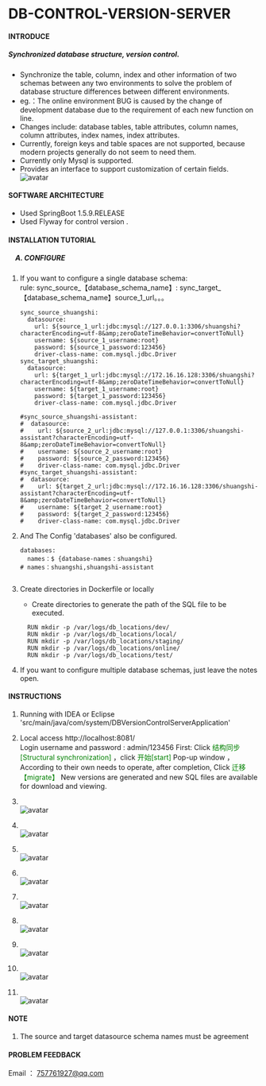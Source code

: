 # DB-CONTROL-VERSION-SERVER
#### INTRODUCE
##### Synchronized database structure, version control.
- Synchronize the table, column, index and other information of two schemas between any two environments to solve the problem of database structure differences between different environments.<br/>
- eg.：The online environment BUG is caused by the change of development database due to the requirement of each new function on line.<br/>
- Changes include: database tables, table attributes, column names, column attributes, index names, index attributes.<br/>
- Currently, foreign keys and table spaces are not supported, because modern projects generally do not seem to need them.
- Currently only Mysql is supported.
- Provides an interface to support customization of certain fields.
 <br/>![avatar](./src/desc-images/a.png)
#### SOFTWARE ARCHITECTURE
- Used SpringBoot 1.5.9.RELEASE
- Used Flyway for control version . 


#### INSTALLATION TUTORIAL

##### &emsp;A. CONFIGURE
   1. If you want to configure a single database schema: <br/>
       rule: sync_source_【database_schema_name】:  sync_target_【database_schema_name】source_1_url。。。 
    
        ```springdataql
        sync_source_shuangshi: 
          datasource:
            url: ${source_1_url:jdbc:mysql://127.0.0.1:3306/shuangshi?characterEncoding=utf-8&amp;zeroDateTimeBehavior=convertToNull}
            username: ${source_1_username:root}
            password: ${source_1_password:123456}
            driver-class-name: com.mysql.jdbc.Driver
        sync_target_shuangshi: 
          datasource:
            url: ${target_1_url:jdbc:mysql://172.16.16.128:3306/shuangshi?characterEncoding=utf-8&amp;zeroDateTimeBehavior=convertToNull}
            username: ${target_1_username:root}
            password: ${target_1_password:123456}
            driver-class-name: com.mysql.jdbc.Driver
        
        #sync_source_shuangshi-assistant: 
        #  datasource:
        #    url: ${source_2_url:jdbc:mysql://127.0.0.1:3306/shuangshi-assistant?characterEncoding=utf-8&amp;zeroDateTimeBehavior=convertToNull}
        #    username: ${source_2_username:root}
        #    password: ${source_2_password:123456}
        #    driver-class-name: com.mysql.jdbc.Driver
        #sync_target_shuangshi-assistant: 
        #  datasource:
        #    url: ${target_2_url:jdbc:mysql://172.16.16.128:3306/shuangshi-assistant?characterEncoding=utf-8&amp;zeroDateTimeBehavior=convertToNull}
        #    username: ${target_2_username:root}
        #    password: ${target_2_password:123456}
        #    driver-class-name: com.mysql.jdbc.Driver
        
        ```
    
   2. And The Config 'databases' also be configured.
     
        ```springdataql
        databases: 
          names：$ {database-names：shuangshi} 
        # names：shuangshi,shuangshi-assistant
           
        ```
     
   3. Create directories in Dockerfile or locally 
   
        - Create directories to generate the path of the SQL file to be executed.
        ```springdataql
          RUN mkdir -p /var/logs/db_locations/dev/
          RUN mkdir -p /var/logs/db_locations/local/
          RUN mkdir -p /var/logs/db_locations/staging/
          RUN mkdir -p /var/logs/db_locations/online/
          RUN mkdir -p /var/logs/db_locations/test/
        ```
        
2. If you want to configure multiple database schemas, just leave the notes open.


#### INSTRUCTIONS

1. Running with IDEA or Eclipse 'src/main/java/com/system/DBVersionControlServerApplication' <br/>
   
2. Local access http://localhost:8081/<br/>
   Login username and password : admin/123456
   First: Click <font color=#008000 >结构同步[Structural synchronization]</font>   ，click <font color=#008000 >开始[start]</font>  Pop-up window ，According to their own needs to operate, after completion, Click <font color=#008000 >迁移【migrate】</font>
   New versions are generated and new SQL files are available for download and viewing. 
3. <br/>![avatar](./src/desc-images/a.png)
4. <br/>![avatar](./src/desc-images/b.png)
5. <br/>![avatar](./src/desc-images/c.png)
6. <br/>![avatar](./src/desc-images/d.png)
7. <br/>![avatar](./src/desc-images/e.png)
8. <br/>![avatar](./src/desc-images/f.png)
9. <br/>![avatar](./src/desc-images/g.png)
10. <br/>![avatar](./src/desc-images/h.png)
11. <br/>![avatar](./src/desc-images/i.png)

#### NOTE
1. The source and target datasource schema names must be agreement
#### PROBLEM FEEDBACK
 Email ： 757761927@qq.com 
